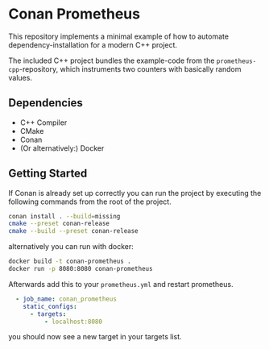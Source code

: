 # Conan Prometheus

This repository implements a minimal example of how to automate dependency-installation for a modern C++ project.

The included C++ project bundles the example-code from the `prometheus-cpp`-repository, which instruments two counters with basically random values.

## Dependencies

- C++ Compiler
- CMake
- Conan
- (Or alternatively:) Docker

## Getting Started

If Conan is already set up correctly you can run the project by executing the following commands from the root of the project.

``` bash
conan install . --build=missing
cmake --preset conan-release
cmake --build --preset conan-release
```

alternatively you can run with docker:

``` bash
docker build -t conan-prometheus .
docker run -p 8080:8080 conan-prometheus
```

Afterwards add this to your `prometheus.yml` and restart prometheus.

``` yml
  - job_name: conan_prometheus
    static_configs:
      - targets:
          - localhost:8080
```

you should now see a new target in your targets list.
